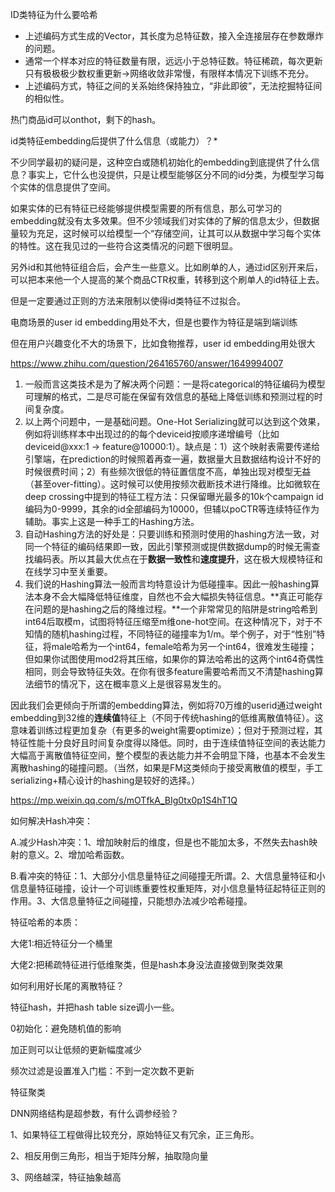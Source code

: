 ID类特征为什么要哈希

- 上述编码方式生成的Vector，其长度为总特征数，接入全连接层存在参数爆炸的问题。
- 通常一个样本对应的特征数量有限，远远小于总特征数。特征稀疏，每次更新只有极极极少数权重更新->网络收敛非常慢，有限样本情况下训练不充分。
- 上述编码方式，特征之间的关系始终保持独立，“非此即彼”，无法挖掘特征间的相似性。

热门商品id可以onthot，剩下的hash。



id类特征embedding后提供了什么信息（或能力）？*

不少同学最初的疑问是，这种空白或随机初始化的embedding到底提供了什么信息？事实上，它什么也没提供，只是让模型能够区分不同的id分类，为模型学习每个实体的信息提供了空间。

如果实体的已有特征已经能够提供模型需要的所有信息，那么可学习的embedding就没有太多效果。但不少领域我们对实体的了解的信息太少，但数据量较为充足，这时候可以给模型一个“存储空间，让其可以从数据中学习每个实体的特性。这在我见过的一些符合这类情况的问题下很明显。

另外id和其他特征组合后，会产生一些意义。比如刷单的人，通过id区别开来后，可以把本来他一个人提高的某个商品CTR权重，转移到这个刷单人的id特征上去。



但是一定要通过正则的方法来限制以使得id类特征不过拟合。



电商场景的user id embedding用处不大，但是也要作为特征是端到端训练

但在用户兴趣变化不大的场景下，比如食物推荐，user id embedding用处很大





https://www.zhihu.com/question/264165760/answer/1649994007



1. 一般而言这类技术是为了解决两个问题：一是将categorical的特征编码为模型可理解的格式，二是尽可能在保留有效信息的基础上降低训练和预测过程的时间复杂度。
2. 以上两个问题中，一是基础问题。One-Hot Serializing就可以达到这个效果，例如将训练样本中出现过的的每个deviceid按顺序递增编号（比如deviceid@xxx:1 -> feature@10000:1）。缺点是：1）这个映射表需要传递给引擎端，在prediction的时候照着再查一遍，数据量大且数据结构设计不好的时候很费时间；2）有些频次很低的特征置信度不高，单独出现对模型无益（甚至over-fitting）。这时候可以使用按频次截断技术进行降维。比如微软在deep crossing中提到的特征工程方法：只保留曝光最多的10k个campaign id编码为0-9999，其余的id全部编码为10000，但辅以poCTR等连续特征作为辅助。事实上这是一种手工的Hashing方法。
3. 自动Hashing方法的好处是：只要训练和预测时使用的hashing方法一致，对同一个特征的编码结果即一致，因此引擎预测或提供数据dump的时候无需查找编码表。所以其最大优点在于**数据一致性**和**速度提升**，这在极大规模特征和在线学习中至关重要。
4. 我们说的Hashing算法一般而言均特意设计为低碰撞率。因此一般hashing算法本身不会大幅降低特征维度，自然也不会大幅损失特征信息。**真正可能存在问题的是hashing之后的降维过程。**一个非常常见的陷阱是string哈希到int64后取模m，试图将特征压缩至m维one-hot空间。在这种情况下，对于不知情的随机hashing过程，不同特征的碰撞率为1/m。举个例子，对于“性别”特征，将male哈希为一个int64，female哈希为另一个int64，很难发生碰撞；但如果你试图使用mod2将其压缩，如果你的算法哈希出的这两个int64奇偶性相同，则会导致特征失效。在你有很多feature需要哈希而又不清楚hashing算法细节的情况下，这在概率意义上是很容易发生的。

因此我们会更倾向于所谓的embedding算法，例如将70万维的userid通过weight embedding到32维的**连续值**特征上（不同于传统hashing的低维离散值特征）。这意味着训练过程更加复杂（有更多的weight需要optimize）；但对于预测过程，其特征性能十分良好且时间复杂度得以降低。同时，由于连续值特征空间的表达能力大幅高于离散值特征空间，整个模型的表达能力并不会明显下降，也基本不会发生离散hashing的碰撞问题。（当然，如果是FM这类倾向于接受离散值的模型，手工serializing+精心设计的hashing是较好的选择。）







https://mp.weixin.qq.com/s/mOTfkA_BIg0tx0p1S4hT1Q

如何解决Hash冲突：

A.减少Hash冲突：1、增加映射后的维度，但是也不能加太多，不然失去hash映射的意义。2、增加哈希函数。

B.看冲突的特征：1、大部分小信息量特征之间碰撞无所谓。2、大信息量特征和小信息量特征碰撞，设计一个可训练重要性权重矩阵，对小信息量特征起特征正则的作用。3、大信息量特征之间碰撞，只能想办法减少哈希碰撞。



特征哈希的本质：

大佬1:相近特征分一个桶里

大佬2:把稀疏特征进行低维聚类，但是hash本身没法直接做到聚类效果



如何利用好长尾的离散特征？

特征hash，并把hash table size调小一些。

0初始化：避免随机值的影响

加正则可以让低频的更新幅度减少

频次过滤是设置准入门槛：不到一定次数不更新

特征聚类





DNN网络结构是超参数，有什么调参经验？

1、如果特征工程做得比较充分，原始特征又有冗余，正三角形。

2、相反用倒三角形，相当于矩阵分解，抽取隐向量

3、网络越深，特征抽象越高